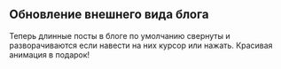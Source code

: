 ## Обновление внешнего вида блога
Теперь длинные посты в блоге по умолчанию свернуты и разворачиваются если навести на них курсор или нажать.
Красивая анимация в подарок!